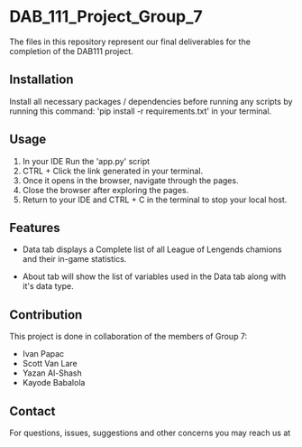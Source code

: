 # DAB_111_Project_Group_7

The files in this repository represent our final deliverables for the completion of the DAB111 project.

##  Installation
Install all necessary packages / dependencies before running any scripts by running this command: 'pip install -r requirements.txt' in your terminal.

## Usage
1. In your IDE Run the 'app.py' script
2. CTRL + Click the link generated in your terminal.
3. Once it opens in the browser, navigate through the pages.
4. Close the browser after exploring the pages.
5. Return to your IDE and CTRL + C in the terminal to stop your local host.


## Features
* Data tab displays a Complete list of all League of Lengends chamions and their in-game statistics.

* About tab will show the list of variables used in the Data tab along with it's data type.

## Contribution
This project is done in collaboration of the members of Group 7:

* Ivan Papac
* Scott Van Lare
* Yazan Al-Shash
* Kayode Babalola

## Contact
For questions, issues, suggestions and other concerns you may reach us at
